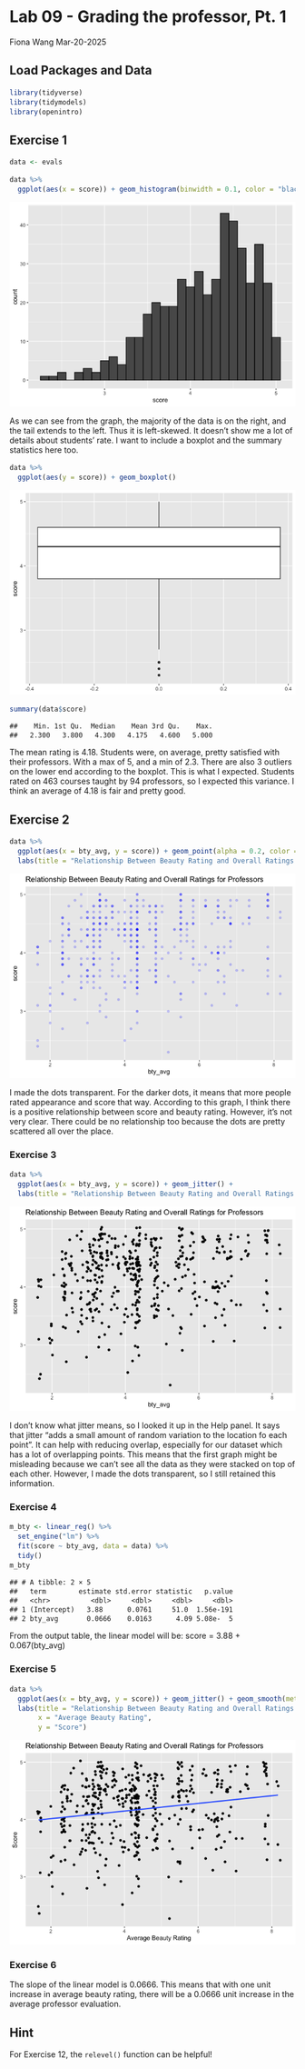 Lab 09 - Grading the professor, Pt. 1
================
Fiona Wang
Mar-20-2025

## Load Packages and Data

``` r
library(tidyverse) 
library(tidymodels)
library(openintro)
```

## Exercise 1

``` r
data <- evals
```

``` r
data %>% 
  ggplot(aes(x = score)) + geom_histogram(binwidth = 0.1, color = "black")
```

![](lab-09_files/figure-gfm/scorehist-1.png)<!-- -->

As we can see from the graph, the majority of the data is on the right,
and the tail extends to the left. Thus it is left-skewed. It doesn’t
show me a lot of details about students’ rate. I want to include a
boxplot and the summary statistics here too.

``` r
data %>% 
  ggplot(aes(y = score)) + geom_boxplot()
```

![](lab-09_files/figure-gfm/scorebox-1.png)<!-- -->

``` r
summary(data$score)
```

    ##    Min. 1st Qu.  Median    Mean 3rd Qu.    Max. 
    ##   2.300   3.800   4.300   4.175   4.600   5.000

The mean rating is 4.18. Students were, on average, pretty satisfied
with their professors. With a max of 5, and a min of 2.3. There are also
3 outliers on the lower end according to the boxplot. This is what I
expected. Students rated on 463 courses taught by 94 professors, so I
expected this variance. I think an average of 4.18 is fair and pretty
good.

## Exercise 2

``` r
data %>% 
  ggplot(aes(x = bty_avg, y = score)) + geom_point(alpha = 0.2, color = "blue") + 
  labs(title = "Relationship Between Beauty Rating and Overall Ratings for Professors")
```

![](lab-09_files/figure-gfm/scorebty-1.png)<!-- -->

I made the dots transparent. For the darker dots, it means that more
people rated appearance and score that way. According to this graph, I
think there is a positive relationship between score and beauty rating.
However, it’s not very clear. There could be no relationship too because
the dots are pretty scattered all over the place.

### Exercise 3

``` r
data %>% 
  ggplot(aes(x = bty_avg, y = score)) + geom_jitter() + 
  labs(title = "Relationship Between Beauty Rating and Overall Ratings for Professors")
```

![](lab-09_files/figure-gfm/jitter-1.png)<!-- -->

I don’t know what jitter means, so I looked it up in the Help panel. It
says that jitter “adds a small amount of random variation to the
location fo each point”. It can help with reducing overlap, especially
for our dataset which has a lot of overlapping points. This means that
the first graph might be misleading because we can’t see all the data as
they were stacked on top of each other. However, I made the dots
transparent, so I still retained this information.

### Exercise 4

``` r
m_bty <- linear_reg() %>% 
  set_engine("lm") %>% 
  fit(score ~ bty_avg, data = data) %>% 
  tidy()
m_bty
```

    ## # A tibble: 2 × 5
    ##   term        estimate std.error statistic   p.value
    ##   <chr>          <dbl>     <dbl>     <dbl>     <dbl>
    ## 1 (Intercept)   3.88      0.0761     51.0  1.56e-191
    ## 2 bty_avg       0.0666    0.0163      4.09 5.08e-  5

From the output table, the linear model will be: score = 3.88 +
0.067(bty_avg)

### Exercise 5

``` r
data %>% 
  ggplot(aes(x = bty_avg, y = score)) + geom_jitter() + geom_smooth(method = "lm", se = FALSE) + 
  labs(title = "Relationship Between Beauty Rating and Overall Ratings for Professors",
       x = "Average Beauty Rating",
       y = "Score")
```

![](lab-09_files/figure-gfm/replot-1.png)<!-- -->

### Exercise 6

The slope of the linear model is 0.0666. This means that with one unit
increase in average beauty rating, there will be a 0.0666 unit increase
in the average professor evaluation.

## Hint

For Exercise 12, the `relevel()` function can be helpful!
